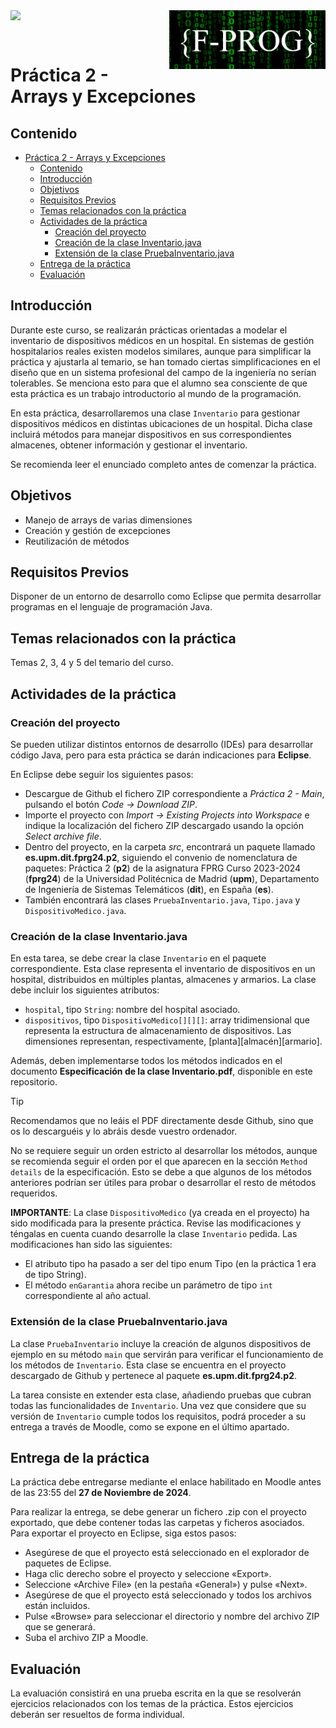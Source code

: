 <img align="left" width="150" style="float: left;" src="https://www.upm.es/sfs/Rectorado/Gabinete%20del%20Rector/Logos/UPM/CEI/LOGOTIPO%20leyenda%20color%20JPG%20p.png">

<img align="right" width="250" style="float: right;" src="logos/LogoMoodleOscuro.png">

<br/><br/>

# Práctica 2 - Arrays y Excepciones

## Contenido

- [Práctica 2 - Arrays y Excepciones](#práctica-2---arrays-y-excepciones)
  - [Contenido](#contenido)
  - [Introducción](#introducción)
  - [Objetivos](#objetivos)
  - [Requisitos Previos](#requisitos-previos)
  - [Temas relacionados con la práctica](#temas-relacionados-con-la-práctica)
  - [Actividades de la práctica](#actividades-de-la-práctica)
    - [Creación del proyecto](#creación-del-proyecto)
    - [Creación de la clase Inventario.java](#creación-de-la-clase-inventariojava)
    - [Extensión de la clase PruebaInventario.java](#extensión-de-la-clase-pruebainventariojava)
  - [Entrega de la práctica](#entrega-de-la-práctica)
  - [Evaluación](#evaluación)

## Introducción

Durante este curso, se realizarán prácticas orientadas a modelar el inventario de dispositivos médicos en un hospital. En sistemas de gestión hospitalarios reales existen modelos similares, aunque para simplificar la práctica y ajustarla al temario, se han tomado ciertas simplificaciones en el diseño que en un sistema profesional del campo de la ingeniería no serían tolerables. Se menciona esto para que el alumno sea consciente de que esta práctica es un trabajo introductorio al mundo de la programación.

En esta práctica, desarrollaremos una clase `Inventario` para gestionar dispositivos médicos en distintas ubicaciones de un hospital. Dicha clase incluirá métodos para manejar dispositivos en sus correspondientes almacenes, obtener información y gestionar el inventario.

Se recomienda leer el enunciado completo antes de comenzar la práctica.

## Objetivos

- Manejo de arrays de varias dimensiones
- Creación y gestión de excepciones
- Reutilización de métodos

## Requisitos Previos

Disponer de un entorno de desarrollo como Eclipse que permita desarrollar programas en el lenguaje de programación Java.

## Temas relacionados con la práctica

Temas 2, 3, 4 y 5 del temario del curso.

## Actividades de la práctica

### Creación del proyecto

Se pueden utilizar distintos entornos de desarrollo (IDEs) para desarrollar código Java, pero para esta práctica se darán indicaciones para **Eclipse**.

En Eclipse debe seguir los siguientes pasos:

- Descargue de Github el fichero ZIP correspondiente a _Práctica 2 - Main_, pulsando el botón _Code -> Download ZIP_.
- Importe el proyecto con _Import -> Existing Projects into Workspace_ e indique la localización del fichero ZIP descargado usando la opción _Select archive file_.
- Dentro del proyecto, en la carpeta _src_, encontrará un paquete llamado **es.upm.dit.fprg24.p2**, siguiendo el convenio de nomenclatura de paquetes: Práctica 2 (**p2**) de la asignatura FPRG Curso 2023-2024 (**fprg24**) de la Universidad Politécnica de Madrid (**upm**), Departamento de Ingeniería de Sistemas Telemáticos (**dit**), en España (**es**).
- También encontrará las clases ``PruebaInventario.java``, ``Tipo.java`` y ``DispositivoMedico.java``.

### Creación de la clase Inventario.java

En esta tarea, se debe crear la clase `Inventario` en el paquete correspondiente. Esta clase representa el inventario de dispositivos en un hospital, distribuidos en múltiples plantas, almacenes y armarios. La clase debe incluir los siguientes atributos:

- `hospital`, tipo `String`: nombre del hospital asociado.
- `dispositivos`, tipo `DispositivoMedico[][][]`: array tridimensional que representa la estructura de almacenamiento de dispositivos. Las dimensiones representan, respectivamente, [planta][almacén][armario].

Además, deben implementarse todos los métodos indicados en el documento **Especificación de la clase Inventario.pdf**, disponible en este repositorio. 

> [!TIP]
> Recomendamos que no leáis el PDF directamente desde Github, sino que os lo descarguéis y lo abráis desde vuestro ordenador.

No se requiere seguir un orden estricto al desarrollar los métodos, aunque se recomienda seguir el orden por el que aparecen en la sección `Method details` de la especificación. Esto se debe a que algunos de los métodos anteriores podrían ser útiles para probar o desarrollar el resto de métodos requeridos.

**IMPORTANTE**: La clase `DispositivoMedico` (ya creada en el proyecto) ha sido modificada para la presente práctica. Revise las modificaciones y téngalas en cuenta cuando desarrolle la clase `Inventario` pedida. Las
modificaciones han sido las siguientes:

- El atributo tipo ha pasado a ser del tipo enum Tipo (en la práctica 1 era de tipo String).
- El método `enGarantia` ahora recibe un parámetro de tipo `int` correspondiente al año actual.

### Extensión de la clase PruebaInventario.java

La clase `PruebaInventario` incluye la creación de algunos dispositivos de ejemplo en su método `main` que servirán para verificar el funcionamiento de los métodos de `Inventario`. Esta clase se encuentra en el proyecto descargado de Github y pertenece al paquete **es.upm.dit.fprg24.p2**.

La tarea consiste en extender esta clase, añadiendo pruebas que cubran todas las funcionalidades de `Inventario`. Una vez que considere que su versión de `Inventario` cumple todos los requisitos, podrá proceder a su entrega a través de Moodle, como se expone en el último apartado.

## Entrega de la práctica

La práctica debe entregarse mediante el enlace habilitado en Moodle antes de las 23:55 del **27 de Noviembre de 2024**.

Para realizar la entrega, se debe generar un fichero .zip con el proyecto exportado, que debe contener todas las carpetas y ficheros asociados. Para exportar el proyecto en Eclipse, siga estos pasos:

- Asegúrese de que el proyecto está seleccionado en el explorador de paquetes de Eclipse.
- Haga clic derecho sobre el proyecto y seleccione «Export».
- Seleccione «Archive File» (en la pestaña «General») y pulse «Next».
- Asegúrese de que el proyecto está seleccionado y todos los archivos están incluidos.
- Pulse «Browse» para seleccionar el directorio y nombre del archivo ZIP que se generará.
- Suba el archivo ZIP a Moodle.

## Evaluación

La evaluación consistirá en una prueba escrita en la que se resolverán ejercicios relacionados con los temas de la práctica. Estos ejercicios deberán ser resueltos de forma individual.